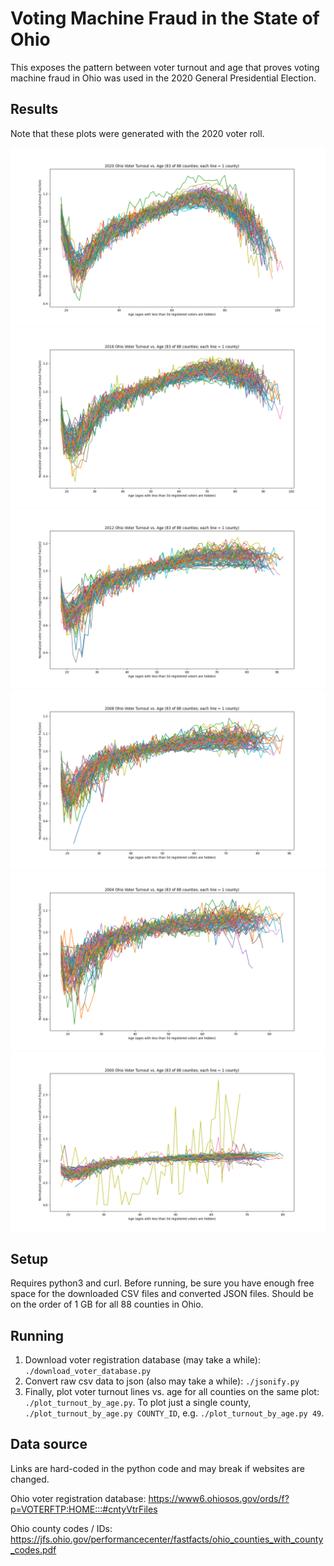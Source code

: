 # Voting Machine Fraud in the State of Ohio

This exposes the pattern between voter turnout and age that proves voting machine fraud in Ohio was used in the 2020 General Presidential Election.

## Results

Note that these plots were generated with the 2020 voter roll.

![alt text](plots/2020.png)
![alt text](plots/2016.png)
![alt text](plots/2012.png)
![alt text](plots/2008.png)
![alt text](plots/2004.png)
![alt text](plots/2000.png)

## Setup

Requires python3 and curl. Before running, be sure you have enough free space for the downloaded CSV files and converted JSON files. Should be on the order of 1 GB for all 88 counties in Ohio.

## Running

1. Download voter registration database (may take a while): `./download_voter_database.py`
2. Convert raw csv data to json (also may take a while): `./jsonify.py`
3. Finally, plot voter turnout lines vs. age for all counties on the same plot: `./plot_turnout_by_age.py`.
    To plot just a single county, `./plot_turnout_by_age.py COUNTY_ID`, e.g. `./plot_turnout_by_age.py 49`.

## Data source

Links are hard-coded in the python code and may break if websites are changed.

Ohio voter registration database: https://www6.ohiosos.gov/ords/f?p=VOTERFTP:HOME:::#cntyVtrFiles

Ohio county codes / IDs: https://jfs.ohio.gov/performancecenter/fastfacts/ohio_counties_with_county_codes.pdf
